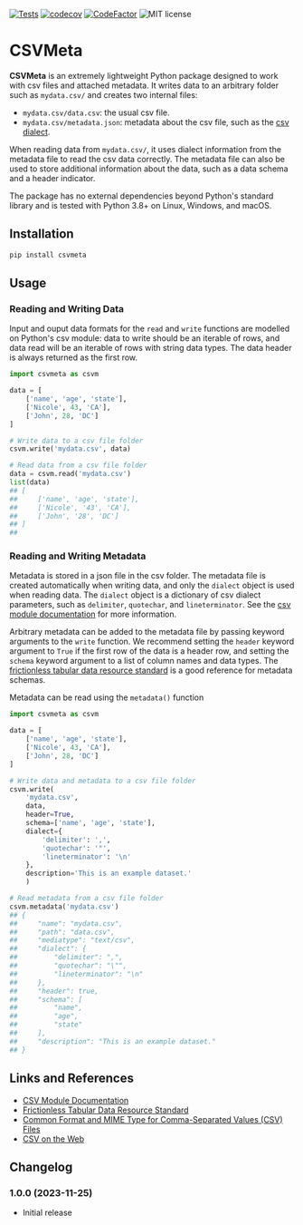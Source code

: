 
[![Tests](https://github.com/OlivierBinette/CSVMeta/actions/workflows/test.yml/badge.svg)](https://github.com/OlivierBinette/CSVMeta/actions/workflows/test.yml)
[![codecov](https://codecov.io/gh/OlivierBinette/CSVMeta/graph/badge.svg?token=YHS28KEJB9)](https://codecov.io/gh/OlivierBinette/CSVMeta)
[![CodeFactor](https://www.codefactor.io/repository/github/olivierbinette/CSVMeta/badge)](https://www.codefactor.io/repository/github/olivierbinette/CSVMeta)
![MIT license](https://img.shields.io/badge/License-MIT-blue.svg)


# CSVMeta

**CSVMeta** is an extremely lightweight Python package designed to work with csv files and attached metadata. It writes data to an arbitrary folder such as `mydata.csv/` and creates two internal files: 

- `mydata.csv/data.csv`: the usual csv file.
- `mydata.csv/metadata.json`: metadata about the csv file, such as the [csv dialect](https://docs.python.org/3/library/csv.html#csv-fmt-params).

When reading data from `mydata.csv/`, it uses dialect information from the metadata file to read the csv data correctly. The metadata file can also be used to store additional information about the data, such as a data schema and a header indicator.

The package has no external dependencies beyond Python's standard library and is tested with Python 3.8+ on Linux, Windows, and macOS.

## Installation

```bash 
pip install csvmeta
```

## Usage

### Reading and Writing Data

Input and ouput data formats for the `read` and `write` functions are modelled on Python's csv module: data to write should be an iterable of rows, and data read will be an iterable of rows with string data types. The data header is always returned as the first row.

```python
import csvmeta as csvm

data = [
    ['name', 'age', 'state'],
    ['Nicole', 43, 'CA'],
    ['John', 28, 'DC']
]

# Write data to a csv file folder
csvm.write('mydata.csv', data)

# Read data from a csv file folder
data = csvm.read('mydata.csv')
list(data)
## [
##     ['name', 'age', 'state'],
##     ['Nicole', '43', 'CA'],
##     ['John', '28', 'DC']
## ]
## 
```

### Reading and Writing Metadata

Metadata is stored in a json file in the csv folder. The metadata file is created automatically when writing data, and only the `dialect` object is used when reading data. The `dialect` object is a dictionary of csv dialect parameters, such as `delimiter`, `quotechar`, and `lineterminator`. See the [csv module documentation](https://docs.python.org/3/library/csv.html#csv-fmt-params) for more information.

Arbitrary metadata can be added to the metadata file by passing keyword arguments to the `write` function. We recommend setting the `header` keyword argument to `True` if the first row of the data is a header row, and setting the `schema` keyword argument to a list of column names and data types. The [frictionless tabular data resource standard](https://specs.frictionlessdata.io/) is a good reference for metadata schemas.

Metadata can be read using the `metadata()` function

```python
import csvmeta as csvm

data = [
    ['name', 'age', 'state'],
    ['Nicole', 43, 'CA'],
    ['John', 28, 'DC']
]

# Write data and metadata to a csv file folder
csvm.write(
    'mydata.csv', 
    data, 
    header=True, 
    schema=['name', 'age', 'state'],
    dialect={
        'delimiter': ',',
        'quotechar': '"',
        'lineterminator': '\n'
    },
    description='This is an example dataset.'
    )

# Read metadata from a csv file folder
csvm.metadata('mydata.csv')
## {
##     "name": "mydata.csv",
##     "path": "data.csv",
##     "mediatype": "text/csv",
##     "dialect": {
##         "delimiter": ",",
##         "quotechar": "\"",
##         "lineterminator": "\n"
##     },
##     "header": true,
##     "schema": [
##         "name",
##         "age",
##         "state"
##     ],
##     "description": "This is an example dataset."
## }
```

## Links and References

- [CSV Module Documentation](https://docs.python.org/3/library/csv.html)
- [Frictionless Tabular Data Resource Standard](https://specs.frictionlessdata.io/tabular-data-resource/)
- [Common Format and MIME Type for Comma-Separated Values (CSV) Files](https://www.rfc-editor.org/rfc/rfc4180)
- [CSV on the Web](https://csvw.org/)


## Changelog

### 1.0.0 (2023-11-25)

- Initial release

